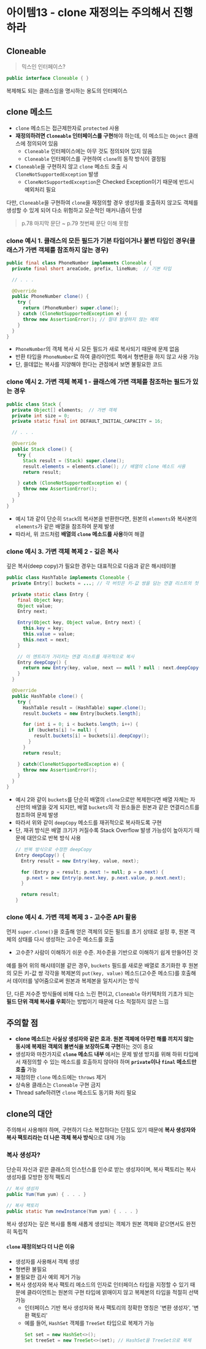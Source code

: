 # 아이템13 - clone 재정의는 주의해서 진행하라

## Cloneable
> 믹스인 인터페이스?

```JAVA
public interface Cloneable { }
```
복제해도 되는 클래스임을 명시하는 용도의 인터페이스

## clone 메소드
- ```clone``` 메소드는 접근제한자로 ```protected``` 사용
- **재정의하려면 ```Cloneable``` 인터페이스를 구현**해야 하는데, 이 메소드는 ```Object``` 클래스에 정의되어 있음
  - ```Cloneable``` 인터페이스에는 아무 것도 정의되어 있지 않음
  - ```Cloneable``` 인터페이스를 구현하여 ```clone```의 동작 방식이 결정됨
- ```Cloneable```을 구현하지 않고 ```clone``` 메소드 호출 시 ```CloneNotSupportedException``` 발생
  - ```CloneNotSupportedException```은 Checked Exception이기 때문에 반드시 예외처리 필요

다만, ```Cloneable```을 구현하여 ```clone```을 재정의할 경우 생성자를 호출하지 않고도 객체를 생성할 수 있게 되어 다소 위험하고 모순적인 매커니즘이 탄생


> p.78 마지막 문단 ~ p.79 첫번째 문단 이해 못함

### clone 예시 1. 클래스의 모든 필드가 기본 타입이거나 불변 타입인 경우(클래스가 가변 객체를 참조하지 않는 경우)
```JAVA
public final class PhoneNumber implements Cloneable {
  private final short areaCode, prefix, lineNum;  // 기본 타입

  // . . .

  @Override
  public PhoneNumber clone() {
    try {
      return (PhoneNumber) super.clone();
    } catch (CloneNotSupportedException e) {
      throw new AssertionError(); // 절대 발생하지 않는 예외
    }
  }
}
```
- ```PhoneNumber```의 객체 복사 시 모든 필드가 새로 복사되기 때문에 문제 없음
- 반환 타입을 ```PhoneNumber```로 하여 클라이언트 쪽에서 형변환을 하지 않고 사용 가능
- 단, 쓸데없는 복사를 지양해야 한다는 관점에서 보면 불필요한 코드

### clone 예시 2. 가변 객체 복제 1 - 클래스에 가변 객체를 참조하는 필드가 있는 경우
```JAVA
public class Stack {
  private Object[] elements;  // 가변 객체
  private int size = 0;
  private static final int DEFAULT_INITIAL_CAPACITY = 16;

  // . . .

  @Override
  public Stack clone() {
    try {
      Stack result = (Stack) super.clone();
      result.elements = elements.clone(); // 배열의 clone 메소드 사용
      return result;

    } catch (CloneNotSupportedException e) {
      throw new AssertionError();
    }
  }
}
```
- 예시 1과 같이 단순히 ```Stack```의 복사본을 반환한다면, 원본의 ```elements```와 복사본의 ```elements```가 같은 배열을 참조하여 문제 발생
- 따라서, 위 코드처럼 **배열의 ```clone``` 메소드를 사용**하여 해결

### clone 예시 3. 가변 객체 복제 2 - 깊은 복사
깊은 복사(deep copy)가 필요한 경우는 대표적으로 다음과 같은 해시테이블
```JAVA
public class HashTable implements Cloneable {
  private Entry[] buckets = ...; // 각 버킷은 키-값 쌍을 담는 연결 리스트의 첫 번째 엔트리 참조

  private static class Entry {
    final Object key;
    Object value;
    Entry next;

    Entry(Object key, Object value, Entry next) {
      this.key = key;
      this.value = value;
      this.next = next;
    }

    // 이 엔트리가 가리키는 연결 리스트를 재귀적으로 복사
    Entry deepCopy() {
      return new Entry(key, value, next == null ? null : next.deepCopy());
    }
  }

  @Override
  public HashTable clone() {
    try {
      HashTable result = (HashTable) super.clone();
      result.buckets = new Entry[buckets.length];

      for (int i = 0; i < buckets.length; i++) {
        if (buckets[i] != null) {
          result.buckets[i] = buckets[i].deepCopy();
        }
      }
      return result;

    } catch(CloneNotSupportedException e) {
      throw new AssertionError();
    }
  }
}
```
- 예시 2와 같이 ```buckets```를 단순히 배열의 ```clone```으로만 복제한다면 배열 자체는 자신만의 배열을 갖게 되지만, 배열 ```buckets```의 각 원소들은 원본과 같은 연결리스트를 참조하여 문제 발생
- 따라서 위와 같이 ```deepCopy``` 메소드를 재귀적으로 복사하도록 구현
- 단, 재귀 방식은 배열 크기가 커질수록 Stack Overflow 발생 가능성이 높아지기 때문에 대안으로 반복 방식 사용
  ```JAVA
  // 반복 방식으로 수정한 deepCopy
  Entry deepCopy() {
    Entry result = new Entry(key, value, next);

    for (Entry p = result; p.next != null; p = p.next) {
      p.next = new Entry(p.next.key, p.next.value, p.next.next);
    }

    return result;
  }
  ```

### clone 예시 4. 가변 객체 복제 3 - 고수준 API 활용
먼저 ```super.clone()```을 호출해 얻은 객체의 모든 필드를 초기 상태로 설정 후, 원본 객체의 상태를 다시 생성하는 고수준 메소드를 호출
- 고수준? 사람이 이해하기 쉬운 수준. 저수준을 기반으로 이해하기 쉽게 만들어진 것

예를 들어 위의 해시테이블 같은 경우, ```buckets``` 필드를 새로운 배열로 초기화한 후 원본의 모든 키-값 쌍 각각을 복제본의 ```put(key, value)``` 메소드(고수준 메소드)를 호출해서 데이터를 넣어줌으로써 원본과 복제본을 일치시키는 방식

단, 다른 저수준 방식들에 비해 다소 느린 편이고, ```Cloneable``` 아키텍처의 기초가 되는 **필드 단위 객체 복사를 우회**하는 방법이기 때문에 다소 적절하지 않은 느낌

## 주의할 점
- **clone 메소드는 사실상 생성자와 같은 효과. 원본 객체에 아무런 해를 끼치지 않는 동시에 복제된 객체의 불변식을 보장하도록 구현**하는 것이 중요
- 생성자와 마찬가지로 **```clone``` 메소드 내부** 에서는 문제 발생 방지를 위해 하위 타입에서 재정의할 수 있는 메소드를 호출하지 않아야 하며 **```private```이나 ```final``` 메소드만 호출** 가능
- 재정의한 ```clone``` 메소드에는 ```throws``` 제거
- 상속용 클래스는 ```Cloneable``` 구현 금지
- Thread safe하려면 ```clone``` 메소드도 동기화 처리 필요

## clone의 대안
주의해서 사용해야 하며, 구현하기 다소 복잡하다는 단점도 있기 때문에 **복사 생성자와 복사 팩토리라는 더 나은 객체 복사 방식**으로 대체 가능

### 복사 생성자?
단순히 자신과 같은 클래스의 인스턴스를 인수로 받는 생성자이며, 복사 팩토리는 복사 생성자를 모방한 정적 팩토리
```JAVA
// 복사 생성자
public Yum(Yum yum) { . . . }

// 복사 팩토리
public static Yum newInstance(Yum yum) { . . . }
```

복사 생성자는 깊은 복사를 통해 새롭게 생성되는 객체가 원본 객체와 같으면서도 완전히 독립적

#### ```clone``` 재정의보다 더 나은 이유
- 생성자를 사용해서 객체 생성
- 형변환 불필요
- 불필요한 검사 예외 제거 가능
- 복사 생성자와 복사 팩토리 메소드의 인자로 인터페이스 타입을 지정할 수 있기 때문에 클라이언트는 원본의 구현 타입에 얽매이지 않고 복제본의 타입을 적절히 선택 가능
  - 인터페이스 기반 복사 생성자와 복사 팩토리의 정확한 명칭은 '변환 생성자', '변환 팩토리'
  - 예를 들어, ```HashSet``` 객체를 ```TreeSet``` 타입으로 복제가 가능
    ```JAVA
    Set set = new HashSet<>();
    Set treeSet = new TreeSet<>(set); // HashSet을 TreeSet으로 복제
    ```
